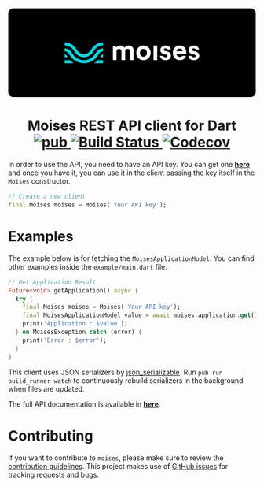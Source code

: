 

<h1 align="center">
  <img src="https://raw.githubusercontent.com/whosramoss/moises/main/resources/images/banner.png"/>
  <br/><br/>
  Moises REST API client for Dart
  <div align="center">
  <a href="https://pub.dev/packages/moises">
    <img src="https://img.shields.io/pub/v/moises.svg" alt="pub">
  </a>
  <a href="https://github.com/whosramoss/moises/actions?query=workflow%3ABuild">
    <img src="https://github.com/whosramoss/moises/workflows/Build/badge.svg" alt="Build Status">
  </a>
  <a href="https://github.com/whosramoss/moises/actions">
    <img src="https://codecov.io/gh/whosramoss/moises/branch/main/graph/badge.svg" alt="Codecov">
  </a>
  <br>
</div>

</h1>


In order to use the API, you need to have an API key. You can get one [**here**](https://developer.moises.ai/) and once you have it, you can use it in the client passing the key itself in the `Moises` constructor.

```dart
// Create a new client
final Moises moises = Moises('Your API key');
```
# Examples
The example below is for fetching the `MoisesApplicationModel`. You can find other examples inside the `example/main.dart` file.

```dart
// Get Application Result
Future<void> getApplication() async {
  try {
    final Moises moises = Moises('Your API key');
    final MoisesApplicationModel value = await moises.application.get();
    print('Application : $value');
  } on MoisesException catch (error) {
    print('Error : $error');
  }
}
```

This client uses JSON serializers by [json_serializable](https://pub.dev/packages/json_serializable). Run `pub run build_runner watch` to continuously rebuild serializers in the background when files are updated.

The full API documentation is available in [**here**](https://developer.moises.ai/docs). 

# Contributing

If you want to contribute to `moises`, please make sure to review the [contribution guidelines](https://github.com/whosramoss/moises/blob/master/CONTRIBUTING.md). This project makes use of [GitHub issues](https://github.com/whosramoss/moises/issues) for
tracking requests and bugs.
